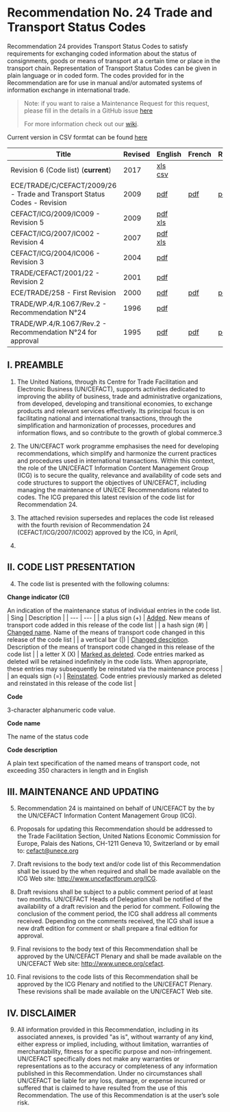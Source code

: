 # Recommendation No. 24 Trade and Transport Status Codes

Recommendation 24 provides Transport Status Codes to satisfy requirements for exchanging coded information about the status of consignments, goods or means of transport at a certain time or place in the transport chain. Representation of Transport Status Codes can be given in plain language or in coded form. The codes provided for in the Recommendation are for use in manual and/or automated systems of information exchange in international trade.


> Note: if you want to raise a Maintenance Request for this request, please fill in the details in a GitHub issue [here](https://github.com/uncefact/vocab-codes/issues/new?assignees=kshychko&labels=MR%2C+Rec-24&projects=&template=recommendation-24-maintenance-request.md&title=[Rec24+MR]) 
>
> For more information check out our [wiki](https://github.com/uncefact/vocab-codes/wiki).

Current version in CSV formtat can be found [here](./current/code-list.csv)

| Title | Revised | English | French | Russian |
| --- | --- | --- | --- | --- |
|Revision 6 (Code list) (**current**)|2017|[xls](./editions%26revisions/rec24_Rev6e_2017.xls)<br>[csv](./editions%26revisions/rec24_Rev6e_2017.csv)|||
|ECE/TRADE/C/CEFACT/2009/26 - Trade and Transport Status Codes - Revision|2009|[pdf](./editions%26revisions/Rec24-ECE_TRADE_C_CEFACT_2009_26E.pdf)|[pdf](./editions%26revisions/Rec24-ECE_TRADE_C_CEFACT_2009_26F.pdf)|[pdf](./editions%26revisions/Rec24-ECE_TRADE_C_CEFACT_2009_26R.pdf)|
|CEFACT/ICG/2009/IC009 - Revision 5|2009|[pdf](./editions%26revisions/rec24_Rev5e_2009.pdf)<br/>[xls](./editions%26revisions/rec24_Rev5e_2009.xls)|||
|CEFACT/ICG/2007/IC002 - Revision 4|2007|[pdf](./editions%26revisions/rec24_rev4e_2007.pdf)<br/>[xls](./editions%26revisions/rec24_rev4e_2007.xls)|||
|CEFACT/ICG/2004/IC006 - Revision 3|2004|[pdf](./editions%26revisions/rec24_Rev3-2004_ic006.pdf)|||
|TRADE/CEFACT/2001/22 - Revision 2|2001|[pdf](./editions%26revisions/Rec24-ECE_TRADE_C_CEFACT_2001_22e.pdf)|||
|ECE/TRADE/258 - First Revision|2000|[pdf](./editions%26revisions/rec24_ecetrd258e.pdf)|[pdf](./editions%26revisions/rec24_ecetrd258f.pdf)|[pdf](./editions%26revisions/rec24_ecetrd258r.pdf)|
|TRADE/WP.4/R.1067/Rev.2 - Recommendation N°24|1996|[pdf](./editions%26revisions/rec24_1996_r1067rev2.pdf)|||
|TRADE/WP.4/R.1067/Rev.2 - Recommendation N°24 for approval|1995|[pdf](./editions%26revisions/rec24_1995_r1067.pdf)|[pdf](./editions%26revisions/rec24_1995_r1067f.pdf)|[pdf](./editions%26revisions/rec24_1995_r1067r.pdf)|



## I. PREAMBLE

1. The United Nations, through its Centre for Trade Facilitation and Electronic Business
(UN/CEFACT), supports activities dedicated to improving the ability of business, trade and
administrative organizations, from developed, developing and transitional economies, to
exchange products and relevant services effectively. Its principal focus is on facilitating national
and international transactions, through the simplification and harmonization of processes,
procedures and information flows, and so contribute to the growth of global commerce.3

2. The UN/CEFACT work programme emphasises the need for developing
recommendations, which simplify and harmonize the current practices and procedures used in
international transactions. Within this context, the role of the UN/CEFACT Information Content
Management Group (ICG) is to secure the quality, relevance and availability of code sets and
code structures to support the objectives of UN/CEFACT, including managing the maintenance
of UN/ECE Recommendations related to codes. The ICG prepared this latest revision of the code
list for Recommendation 24.

3. The attached revision supersedes and replaces the code list released with the fourth
revision of Recommendation 24 (CEFACT/ICG/2007/IC002) approved by the ICG, in April,
2007.

## II. CODE LIST PRESENTATION

4. The code list is presented with the following columns:

**Change indicator (CI)**

An indication of the maintenance status of individual entries in the code list.
| Sing | Description | 
| --- | --- |
| a plus sign (+) | <ins>Added</ins>. New means of transport code added in this release of the code list |
| a hash sign (#) | <ins>Changed name</ins>. Name of the means of transport code changed in this release of the code list |
| a vertical bar (\|) | <ins>Changed desciption</ins>. Description of the means of transport code changed in this release of the code list |
| a letter X (X) | <ins>Marked as deleted</ins>. Code entries marked as deleted will be retained indefinitely in the code lists. When appropriate, these entries may subsequently be reinstated via the maintenance process |
| an equals sign (=) | <ins>Reinstated</ins>. Code entries previously marked as deleted and reinstated in this release of the code list |


**Code**

3-character alphanumeric code value.

**Code name**

The name of the status code

**Code description**

A plain text specification of the named means of transport code, not exceeding 350 characters in length and in English


## III. MAINTENANCE AND UPDATING

5. Recommendation 24 is maintained on behalf of UN/CEFACT by the by the UN/CEFACT
Information Content Management Group (ICG).

6. Proposals for updating this Recommendation should be addressed to the Trade Facilitation
Section, United Nations Economic Commission for Europe, Palais des Nations, CH-1211
Geneva 10, Switzerland or by email to: cefact@unece.org

7. Draft revisions to the body text and/or code list of this Recommendation shall be issued by
the  when required and shall be made available on the ICG Web site:
http://www.uncefactforum.org/ICG.

8. Draft revisions shall be subject to a public comment period of at least two months.
UN/CEFACT Heads of Delegation shall be notified of the availability of a draft revision and the
period for comment. Following the conclusion of the comment period, the ICG shall address all
comments received. Depending on the comments received, the ICG shall issue a new draft
edition for comment or shall prepare a final edition for approval.

9. Final revisions to the body text of this Recommendation shall be approved by the
UN/CEFACT Plenary and shall be made available on the UN/CEFACT Web site:
http://www.unece.org/cefact.

10. Final revisions to the code lists of this Recommendation shall be approved by the ICG
Plenary and notified to the UN/CEFACT Plenary. These revisions shall be made available on the
UN/CEFACT Web site.

## IV. DISCLAIMER

9. All information provided in this Recommendation, including in its associated annexes, is provided "as is",
without warranty of any kind, either express or implied, including, without limitation, warranties of
merchantability, fitness for a specific purpose and non-infringement. UN/CEFACT specifically does not make
any warranties or representations as to the accuracy or completeness of any information published in this
Recommendation. Under no circumstances shall UN/CEFACT be liable for any loss, damage, or expense
incurred or suffered that is claimed to have resulted from the use of this Recommendation. The use of this
Recommendation is at the user’s sole risk.
